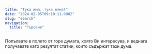 ```yaml
---
title: "Тука има, тука няма!"
date: "2024-02-05T09:10:11.000Z"
slug: "search"
navigation:
  title: "Търсене"
---
```


Попълвате в полето от горе думата, която Ви интересува, и веднага получавате като резултат статии, които съдържат тази дума.